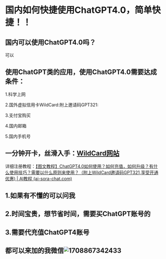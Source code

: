 # 国内如何快捷使用ChatGPT4.0，简单快捷！！

## 国内可以使用ChatGPT4.0吗？

可以

## 使用ChatGPT类的应用，使用ChatGPT4.0需要达成条件：

1.科学上网

2.国外虚拟信用卡WildCard:附上邀请码GPT321:

3.支付宝购买

4.国内邮箱

5.国内手机号

## 一分钟开卡，丝滑入手：[WildCard网站](https://bewildcard.com/i/GPT321)

详细注册教程：[【图文教程】ChatGPT4.0如何使用？如何充值，如何升级？有什么使用技巧？需要以什么原则来使用？（附上WildCard邀请码GPT321,享受开通优惠) | AI教程 (ai-sora-chat.com)](https://ai-sora-chat.com/#/)

## 1.如果有不懂的可以问我

## 2.时间宝贵，想节省时间，需要买ChatGPT账号的

## 3.需要代充值ChatGPT4账号

## 都可以来加的我微信![1708867342433](https://chatd.oss-us-east-1.aliyuncs.com/img2/202402252122244.png)

